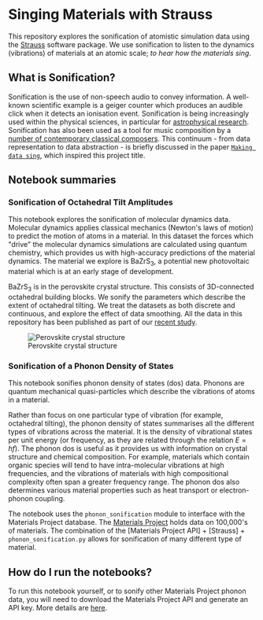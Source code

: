 # Singing Materials with Strauss

This repository explores the sonification of atomistic simulation data using the [Strauss](https://www.audiouniverse.org/research/strauss) software package.
We use sonification to listen to the dynamics (vibrations) of materials at an atomic scale; *to hear how the materials sing*.

## What is Sonification?

Sonification is the use of non-speech audio to convey information. A well-known scientific example is a geiger counter which produces an audible click when it detects an ionisation event. Sonification is being increasingly used within the physical sciences, in particular for [astrophysical research](https://www.scientificamerican.com/video/listen-to-the-astonishing-chirp-of-two-black-holes-merging). 
Sonification has also been used as a tool for music composition by a [number of contemporary classical composers](https://www.straebel.com/files/Straebel%202010_Sonification%20Metaphor.pdf). 
This continuum - from data representation to data abstraction - is briefly discussed in the paper [`Making data sing`](https://www.researchgate.net/profile/Atau-Tanaka/publication/312740596_Making_Data_Sing_Embodied_Approaches_to_Sonification/links/5fc6b5f2299bf188d4e8d59e/Making-Data-Sing-Embodied-Approaches-to-Sonification.pdf), which inspired this project title.

## Notebook summaries

### Sonification of Octahedral Tilt Amplitudes

This notebook explores the sonification of molecular dynamics data.
Molecular dynamics applies classical mechanics (Newton's laws of motion) to predict the motion of atoms in a material. In this dataset the forces which "drive" the molecular dynamics simulations are calculated using quantum chemistry, 
which provides us with high-accuracy predictions of the material dynamics. 
The material we explore is BaZrS<sub>3</sub>, a potential new photovoltaic material which is at an early stage of development. 

BaZrS<sub>3</sub> is in the perovskite crystal structure. This consists of 3D-connected octahedral building blocks.
We sonify the parameters which describe the extent of octahedral tilting. We treat the datasets as both discrete and continuous, and explore the effect of data smoothing. 
All the data in this repository has been published as part of our [recent study](https://pubs.acs.org/doi/10.1021/acs.jpclett.4c03517). 

<figure>
    <img src="/assets/images/perovskite_structure.png"
         alt="Perovskite crystal structure">
    <figcaption>Perovskite crystal structure</figcaption>
</figure>

### Sonification of a Phonon Density of States

This notebook sonifies phonon density of states (dos) data.
Phonons are quantum mechanical quasi-particles which describe the vibrations of atoms in a material. 

Rather than focus on one particular type of vibration (for example, octahedral tilting), the phonon density of states summarises all the different types of vibrations across the material. 
It is the density of vibrational states per unit energy (or frequency, as they are related through the relation $E=hf$).
The phonon dos is useful as it provides us with information on crystal structure and chemical composition.
For example, materials which contain organic species will tend to have intra-molecular vibrations at high frequencies, and the vibrations of materials with high compositional complexity often span a greater frequency range.
The phonon dos also determines various material properties such as heat transport or electron-phonon coupling.

The notebook uses the `phonon_sonification` module to interface with the Materials Project database. The [Materials Project](https://next-gen.materialsproject.org/) holds data on 100,000's of materials. 
The combination of the [Materials Project API] + [Strauss] + `phonon_sonification.py` allows for sonification of many different type of material.


## How do I run the notebooks?

To run this notebook yourself, or to sonify other Materials Project phonon data, you will need to download the Materials Project API and generate an API key. More details are [here](https://next-gen.materialsproject.org/api).
